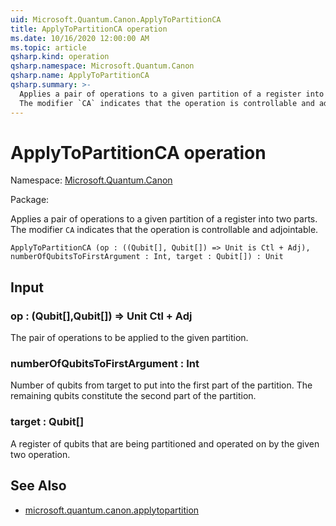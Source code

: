 ```yaml
---
uid: Microsoft.Quantum.Canon.ApplyToPartitionCA
title: ApplyToPartitionCA operation
ms.date: 10/16/2020 12:00:00 AM
ms.topic: article
qsharp.kind: operation
qsharp.namespace: Microsoft.Quantum.Canon
qsharp.name: ApplyToPartitionCA
qsharp.summary: >-
  Applies a pair of operations to a given partition of a register into two parts.
  The modifier `CA` indicates that the operation is controllable and adjointable.
---
```


# ApplyToPartitionCA operation

Namespace: [Microsoft.Quantum.Canon](xref:Microsoft.Quantum.Canon)

Package: [](https://nuget.org/packages/)


Applies a pair of operations to a given partition of a register into two parts.The modifier `CA` indicates that the operation is controllable and adjointable.

```Q#
ApplyToPartitionCA (op : ((Qubit[], Qubit[]) => Unit is Ctl + Adj), numberOfQubitsToFirstArgument : Int, target : Qubit[]) : Unit
```


## Input

### op : (Qubit[],Qubit[]) => Unit Ctl + Adj

The pair of operations to be applied to the given partition.


### numberOfQubitsToFirstArgument : Int

Number of qubits from target to put into the first part of the partition.The remaining qubits constitute the second part of the partition.


### target : Qubit[]

A register of qubits that are being partitioned and operated on by thegiven two operation.



## See Also

- [microsoft.quantum.canon.applytopartition](xref:microsoft.quantum.canon.applytopartition)